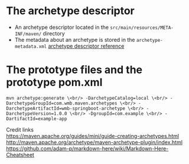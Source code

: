 # The archetype descriptor
- An archetype descriptor located in the `src/main/resources/META-INF/maven/` directory
- The metadata about an archetype is stored in the `archetype-metadata.xml` [archetype descriptor reference](https://maven.apache.org/archetype/archetype-models/archetype-descriptor/archetype-descriptor.html)

# The prototype files and the prototype pom.xml

`mvn archetype:generate \<br/>
-DarchetypeCatalog=local \<br/>
-DarchetypeGroupId=com.wmb.maven.archetypes \<br/>
-DarchetypeArtifactId=wmb-springboot-archetype \<br/>
-DarchetypeVersion=1.0.0 \<br/>
-DgroupId=com.example \<br/>
-DartifactId=example-app`

Credit links<br/>
https://maven.apache.org/guides/mini/guide-creating-archetypes.html<br/>
http://maven.apache.org/archetype/maven-archetype-plugin/index.html<br/>
https://github.com/adam-p/markdown-here/wiki/Markdown-Here-Cheatsheet<br/>